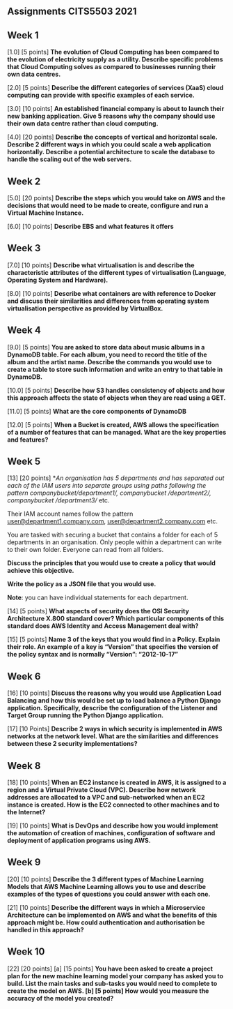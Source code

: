 ## Assignments CITS5503 2021

## Week 1

[1.0] [5 points]  **The evolution of Cloud Computing has been compared to the evolution of electricity supply as a utility. Describe specific problems that Cloud Computing solves as compared to businesses running their own data centres.**

[2.0] [5 points] **Describe the different categories of services (XaaS) cloud computing can provide with specific examples of each service.**

[3.0] [10 points] **An established financial company is about to launch their new banking application. Give 5 reasons why the company should use their own data centre rather than cloud computing.**

[4.0] [20 points] **Describe the concepts of vertical and horizontal scale. Describe 2 different ways in which you could scale a web application horizontally. Describe a potential architecture to scale the database to handle the scaling out of the web servers.**

## Week 2

[5.0] [20 points] **Describe the steps which you would take on AWS and the decisions that would need to be made to create, configure and run a Virtual Machine Instance.**

[6.0] [10 points] **Describe EBS and what features it offers**

## Week 3

[7.0] [10 points] **Describe what virtualisation is and describe the characteristic attributes of the different types of virtualisation (Language, Operating System and Hardware).**

[8.0] [10 points] **Describe what containers are with reference to Docker and discuss their similarities and differences from operating system virtualisation perspective as provided by VirtualBox.**

## Week 4

[9.0] [5 points] **You are asked to store data about music albums in a DynamoDB table. For each album, you need to record the title of the album and the artist name. Describe the commands you would use to create a table to store such information and write an entry to that table in DynamoDB.**

[10.0] [5 points] **Describe how S3 handles consistency of objects and how this approach affects the state of objects when they are read using a GET.**

[11.0] [5 points] **What are the core components of DynamoDB**

[12.0] [5 points] **When a Bucket is created, AWS allows the specification of a number of features that can be managed. What are the key properties and features?**

## Week 5

[13] [20 points] **An organisation has 5 departments and has separated out each of the IAM users into separate groups using paths following the pattern companybucket/department1/*, companybucket /department2/*, companybucket /department3/* etc.

Their IAM account names follow the pattern user@department1.company.com, user@department2.company.com etc.

You are tasked with securing a bucket that contains a folder for each of 5 departments in an organisation. Only people within a department can write to their own folder. Everyone can read from all folders.  

**Discuss the principles that you would use to create a policy that would achieve this objective.**

**Write the policy as a JSON file that you would use.**

**Note**: you can have individual statements for each department.

[14] [5 points]  **What aspects of security does the OSI Security Architecture X.800 standard cover? Which particular components of this standard does AWS Identity and Access Management deal with?**

[15] [5 points] **Name 3 of the keys that you would find in a Policy. Explain their role. An example of a key is “Version” that specifies the version of the policy syntax and is normally “Version”: “2012-10-17”**

## Week 6

[16] [10 points] **Discuss the reasons why you would use Application Load Balancing and how this would be set up to load balance a Python Django application. Specifically, describe the configuration of the Listener and Target Group running the Python Django application.**

[17] [10 Points] **Describe 2 ways in which security is implemented in AWS networks at the network level. What are the similarities and differences between these 2 security implementations?**

## Week 8

[18] [10 points] **When an EC2 instance is created in AWS, it is assigned to a region and a Virtual Private Cloud (VPC). Describe how network addresses are allocated to a VPC and sub-networked when an EC2 instance is created. How is the EC2 connected to other machines and to the Internet?**

[19] [10 points] **What is DevOps and describe how you would implement the automation of creation of machines, configuration of software and deployment of application programs using AWS.**

## Week 9

[20] [10 points] **Describe the 3 different types of Machine Learning Models that AWS Machine Learning allows you to use and describe examples of the types of questions you could answer with each one.**

[21] [10 points] **Describe the different ways in which a Microservice Architecture can be implemented on AWS and what the benefits of this approach might be. How could authentication and authorisation be handled in this approach?**

## Week 10

[22] [20 points] [a] [15 points] **You have been asked to create a project plan for the new machine learning model your company has asked you to build. List the main tasks and sub-tasks you would need to complete to create the model on AWS. [b] [5 points] How would you measure the accuracy of the model you created?**
